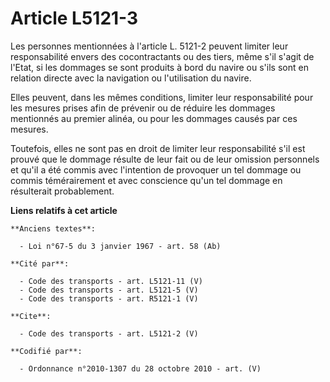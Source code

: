 # Article L5121-3

Les personnes mentionnées à l'article L. 5121-2 peuvent limiter leur responsabilité envers des cocontractants ou des tiers,
même s'il s'agit de l'Etat, si les dommages se sont produits à bord du navire ou s'ils sont en relation directe avec la
navigation ou l'utilisation du navire. 

Elles peuvent, dans les mêmes conditions, limiter leur responsabilité pour les mesures prises afin de prévenir ou de réduire
les dommages mentionnés au premier alinéa, ou pour les dommages causés par ces mesures. 

Toutefois, elles ne sont pas en droit de limiter leur responsabilité s'il est prouvé que le dommage résulte de leur fait ou
de leur omission personnels et qu'il a été commis avec l'intention de provoquer un tel dommage ou commis témérairement et
avec conscience qu'un tel dommage en résulterait probablement.

**Liens relatifs à cet article**

	**Anciens textes**:

	  - Loi n°67-5 du 3 janvier 1967 - art. 58 (Ab)

	**Cité par**:

	  - Code des transports - art. L5121-11 (V)
	  - Code des transports - art. L5121-5 (V)
	  - Code des transports - art. R5121-1 (V)

	**Cite**:

	  - Code des transports - art. L5121-2 (V)

	**Codifié par**:

	  - Ordonnance n°2010-1307 du 28 octobre 2010 - art. (V)
